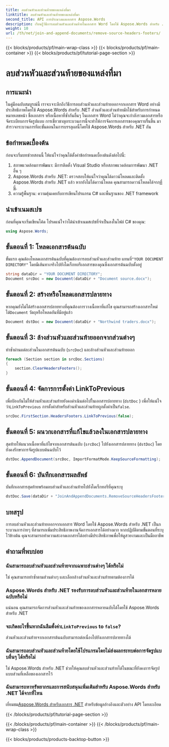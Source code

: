 ```yaml
---
title: ลบส่วนหัวและส่วนท้ายของแหล่งที่มา
linktitle: ลบส่วนหัวและส่วนท้ายของแหล่งที่มา
second_title: API การประมวลผลเอกสาร Aspose.Words
description: เรียนรู้วิธีการลบส่วนหัวและส่วนท้ายในเอกสาร Word โดยใช้ Aspose.Words สำหรับ .NET ทำให้การจัดการเอกสารของคุณง่ายขึ้นด้วยคำแนะนำทีละขั้นตอนของเรา
weight: 10
url: /th/net/join-and-append-documents/remove-source-headers-footers/
---
```


{{< blocks/products/pf/main-wrap-class >}}
{{< blocks/products/pf/main-container >}}
{{< blocks/products/pf/tutorial-page-section >}}

# ลบส่วนหัวและส่วนท้ายของแหล่งที่มา

## การแนะนำ

ในคู่มือฉบับสมบูรณ์นี้ เราจะเจาะลึกถึงวิธีการลบส่วนหัวและส่วนท้ายออกจากเอกสาร Word อย่างมีประสิทธิภาพโดยใช้ Aspose.Words สำหรับ .NET ส่วนหัวและส่วนท้ายมักใช้สำหรับการกำหนดหมายเลขหน้า ชื่อเอกสาร หรือเนื้อหาที่ซ้ำกันอื่นๆ ในเอกสาร Word ไม่ว่าคุณจะกำลังรวมเอกสารหรือจัดระเบียบการจัดรูปแบบ การเชี่ยวชาญกระบวนการนี้จะทำให้การจัดการเอกสารของคุณราบรื่นขึ้น มาสำรวจกระบวนการทีละขั้นตอนในการบรรลุผลนี้โดยใช้ Aspose.Words สำหรับ .NET กัน

## ข้อกำหนดเบื้องต้น

ก่อนจะเริ่มบทช่วยสอนนี้ ให้แน่ใจว่าคุณได้ตั้งค่าข้อกำหนดเบื้องต้นดังต่อไปนี้:

1. สภาพแวดล้อมการพัฒนา: มีการติดตั้ง Visual Studio หรือสภาพแวดล้อมการพัฒนา .NET อื่น ๆ
2.  Aspose.Words สำหรับ .NET: ตรวจสอบให้แน่ใจว่าคุณได้ดาวน์โหลดและติดตั้ง Aspose.Words สำหรับ .NET แล้ว หากยังไม่ได้ดาวน์โหลด คุณสามารถดาวน์โหลดได้จาก[ที่นี่](https://releases.aspose.com/words/net/).
3. ความรู้พื้นฐาน: ความคุ้นเคยกับการเขียนโปรแกรม C# และพื้นฐานของ .NET framework

## นำเข้าเนมสเปซ

ก่อนที่คุณจะเริ่มเขียนโค้ด โปรดแน่ใจว่าได้นำเข้าเนมสเปซที่จำเป็นลงในไฟล์ C# ของคุณ:

```csharp
using Aspose.Words;
```

## ขั้นตอนที่ 1: โหลดเอกสารต้นฉบับ

 ขั้นแรก คุณต้องโหลดเอกสารต้นฉบับที่คุณต้องการลบส่วนหัวและส่วนท้าย แทนที่`"YOUR DOCUMENT DIRECTORY"` โดยมีเส้นทางจริงไปยังไดเร็กทอรีเอกสารของคุณซึ่งเอกสารต้นฉบับตั้งอยู่

```csharp
string dataDir = "YOUR DOCUMENT DIRECTORY";
Document srcDoc = new Document(dataDir + "Document source.docx");
```

## ขั้นตอนที่ 2: สร้างหรือโหลดเอกสารปลายทาง

 หากคุณยังไม่ได้สร้างเอกสารปลายทางที่คุณต้องการวางเนื้อหาที่แก้ไข คุณสามารถสร้างเอกสารใหม่ได้`Document` วัตถุหรือโหลดอันที่มีอยู่แล้ว

```csharp
Document dstDoc = new Document(dataDir + "Northwind traders.docx");
```

## ขั้นตอนที่ 3: ล้างส่วนหัวและส่วนท้ายออกจากส่วนต่างๆ

ทำซ้ำผ่านแต่ละส่วนในเอกสารต้นฉบับ (`srcDoc`) และล้างส่วนหัวและส่วนท้ายออก

```csharp
foreach (Section section in srcDoc.Sections)
{
    section.ClearHeadersFooters();
}
```

## ขั้นตอนที่ 4: จัดการการตั้งค่า LinkToPrevious

เพื่อป้องกันไม่ให้ส่วนหัวและส่วนท้ายยังคงดำเนินต่อไปในเอกสารปลายทาง (`dstDoc` ) เพื่อให้แน่ใจว่า`LinkToPrevious` การตั้งค่าสำหรับส่วนหัวและส่วนท้ายถูกตั้งค่าเป็น`false`.

```csharp
srcDoc.FirstSection.HeadersFooters.LinkToPrevious(false);
```

## ขั้นตอนที่ 5: ผนวกเอกสารที่แก้ไขแล้วลงในเอกสารปลายทาง

สุดท้ายให้ผนวกเนื้อหาที่แก้ไขจากเอกสารต้นฉบับ (`srcDoc`) ไปยังเอกสารปลายทาง (`dstDoc`) โดยยังคงรักษาการจัดรูปแบบต้นฉบับไว้

```csharp
dstDoc.AppendDocument(srcDoc, ImportFormatMode.KeepSourceFormatting);
```

## ขั้นตอนที่ 6: บันทึกเอกสารผลลัพธ์

บันทึกเอกสารสุดท้ายพร้อมลบส่วนหัวและส่วนท้ายไปยังไดเร็กทอรีที่คุณระบุ

```csharp
dstDoc.Save(dataDir + "JoinAndAppendDocuments.RemoveSourceHeadersFooters.docx");
```

## บทสรุป

การลบส่วนหัวและส่วนท้ายออกจากเอกสาร Word โดยใช้ Aspose.Words สำหรับ .NET เป็นกระบวนการง่ายๆ ที่สามารถเพิ่มประสิทธิภาพงานจัดการเอกสารได้อย่างมาก หากปฏิบัติตามขั้นตอนที่ระบุไว้ข้างต้น คุณจะสามารถทำความสะอาดเอกสารได้อย่างมีประสิทธิภาพเพื่อให้ดูสวยงามและเป็นมืออาชีพ

## คำถามที่พบบ่อย

### ฉันสามารถลบส่วนหัวและส่วนท้ายจากเฉพาะส่วนต่างๆ ได้หรือไม่
ใช่ คุณสามารถทำซ้ำตามส่วนต่างๆ และเลือกล้างส่วนหัวและส่วนท้ายตามต้องการได้

### Aspose.Words สำหรับ .NET รองรับการลบส่วนหัวและส่วนท้ายในเอกสารหลายฉบับหรือไม่
แน่นอน คุณสามารถจัดการส่วนหัวและส่วนท้ายของเอกสารหลายฉบับได้โดยใช้ Aspose.Words สำหรับ .NET

###  จะเกิดอะไรขึ้นหากฉันลืมตั้งค่า`LinkToPrevious` to `false`?
ส่วนหัวและส่วนท้ายจากเอกสารต้นฉบับสามารถต่อเนื่องไปยังเอกสารปลายทางได้

### ฉันสามารถลบส่วนหัวและส่วนท้ายโดยใช้โปรแกรมโดยไม่ส่งผลกระทบต่อการจัดรูปแบบอื่นๆ ได้หรือไม่
ใช่ Aspose.Words สำหรับ .NET ช่วยให้คุณลบส่วนหัวและส่วนท้ายได้ในขณะที่ยังคงการจัดรูปแบบส่วนที่เหลือของเอกสารไว้

### ฉันสามารถหาทรัพยากรและการสนับสนุนเพิ่มเติมสำหรับ Aspose.Words สำหรับ .NET ได้จากที่ไหน
 เยี่ยมชม[Aspose.Words สำหรับเอกสาร .NET](https://reference.aspose.com/words/net/) สำหรับข้อมูลอ้างอิงและตัวอย่าง API โดยละเอียด

{{< /blocks/products/pf/tutorial-page-section >}}

{{< /blocks/products/pf/main-container >}}
{{< /blocks/products/pf/main-wrap-class >}}

{{< blocks/products/products-backtop-button >}}
